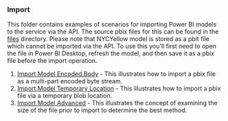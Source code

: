 
### Import
This folder contains examples of scenarios for importing Power BI models to the service via the API.  The source pbix files for this can be found in the [files](../files/) directory.  Please note that NYCYellow model is stored as a pbit file which cannot be imported via the API.  To use this you'll first need to open the file in Power BI Desktop, refresh the model, and then save it as a pbix file before the import operation.


1. [Import Model Encoded Body](./ImportModel-EncodedBody.ipynb) - This illustrates how to import a pbix file as a multi-part encoded byte stream.
1. [Import Model Temporary Location](./ImportModel-TempLocation.ipynb) - This illustrates how to import a pbix file via a temporary blob location.
1. [Import Model Advanced](./ImportModel-Advanced.ipynb) - This illustrates the concept of examining the size of the file prior to import to determine the best method.